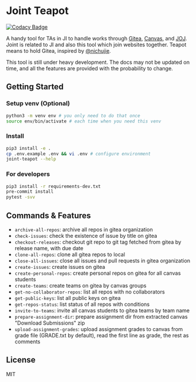 # Joint Teapot

[![Codacy Badge](https://api.codacy.com/project/badge/Grade/352635b2c8534b0086b5a153db7c82e9)](https://app.codacy.com/gh/BoYanZh/Joint-Teapot?utm_source=github.com&utm_medium=referral&utm_content=BoYanZh/Joint-Teapot&utm_campaign=Badge_Grade_Settings)

A handy tool for TAs in JI to handle works through [Gitea](https://focs.ji.sjtu.edu.cn/git/), [Canvas](https://umjicanvas.com/), and [JOJ](https://joj.sjtu.edu.cn/). Joint is related to JI and also this tool which join websites together. Teapot means to hold Gitea, inspired by [@nichujie](https://github.com/nichujie).

This tool is still under heavy development. The docs may not be updated on time, and all the features are provided with the probability to change.

## Getting Started

### Setup venv (Optional)

```bash
python3 -m venv env # you only need to do that once
source env/bin/activate # each time when you need this venv
```

### Install

```bash
pip3 install -e .
cp .env.example .env && vi .env # configure environment
joint-teapot --help
```

### For developers

```bash
pip3 install -r requirements-dev.txt
pre-commit install
pytest -svv
```

## Commands & Features

- `archive-all-repos`:          archive all repos in gitea organization
- `check-issues`:               check the existence of issue by title on gitea
- `checkout-releases`:          checkout git repo to git tag fetched from gitea by release name, with due date
- `clone-all-repos`:            clone all gitea repos to local
- `close-all-issues`:           close all issues and pull requests in gitea organization
- `create-issues`:              create issues on gitea
- `create-personal-repos`:      create personal repos on gitea for all canvas students
- `create-teams`:               create teams on gitea by canvas groups
- `get-no-collaborator-repos`:  list all repos with no collaborators
- `get-public-keys`:            list all public keys on gitea
- `get-repos-status`:           list status of all repos with conditions
- `invite-to-teams`:            invite all canvas students to gitea teams by team name
- `prepare-assignment-dir`:     prepare assignment dir from extracted canvas "Download Submissions" zip
- `upload-assignment-grades`:   upload assignment grades to canvas from grade file (GRADE.txt by default), read the first line as grade, the rest as comments

## License

MIT
